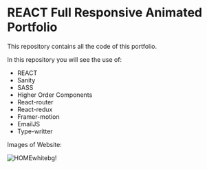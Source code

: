 # REACT Full Responsive Animated Portfolio 

This repository contains all the code of this portfolio.

In this repository you will see the use of:

* REACT 
* Sanity
* SASS
* Higher Order Components
* React-router
* React-redux
* Framer-motion
* EmailJS 
* Type-writter

Images of Website:

![HOMEwhitebg!](https://user-images.githubusercontent.com/96997905/160051987-b5f49565-c3a4-42cb-bc58-308a47d9662c.pngg)
